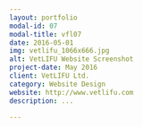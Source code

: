 ```yaml
---
layout: portfolio
modal-id: 07
modal-title: vfl07
date: 2016-05-01
img: vetlifu_1066x666.jpg
alt: VetLIFU Website Screenshot
project-date: May 2016
client: VetLIFU Ltd.
category: Website Design
website: http://www.vetlifu.com
description: ...

---
```

